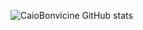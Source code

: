 


![CaioBonvicine GitHub stats](https://github-readme-stats.vercel.app/api/top-langs/?username=CaioBonvicine&theme=blue-green)
